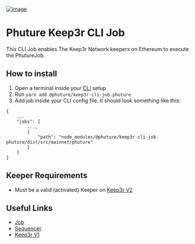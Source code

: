 [![image](https://img.shields.io/npm/v/@phuture/keep3r-cli-job-phuture.svg?style=flat-square)](https://www.npmjs.org/package/@phuture/keep3r-cli-job-phuture)

# Phuture Keep3r CLI Job

This CLI Job enables The Keep3r Network keepers on Ethereum to execute the PhutureJob.

## How to install

1. Open a terminal inside your [CLI](https://github.com/keep3r-network/cli) setup
2. Run `yarn add @phuture/keep3r-cli-job-phuture`
3. Add job inside your CLI config file. It should look something like this:
```
{
    ...
    "jobs": [
        ...,
        {
            "path": "node_modules/@phuture/keep3r-cli-job-phuture/dist/src/mainnet/phuture"
        }
    ]
}
```

## Keeper Requirements

* Must be a valid (activated) Keeper on [Keep3r V2](https://etherscan.io/address/0xeb02addCfD8B773A5FFA6B9d1FE99c566f8c44CC)

## Useful Links

* [Job](https://etherscan.io/address/0x133A4273589c2eE5F9Fe28898B68aC1B4B1BA9B0)
* [Sequencer](https://etherscan.io/address/0x9566eB72e47E3E20643C0b1dfbEe04Da5c7E4732)
* [Keep3r V1](https://etherscan.io/address/0x1ceb5cb57c4d4e2b2433641b95dd330a33185a44)
